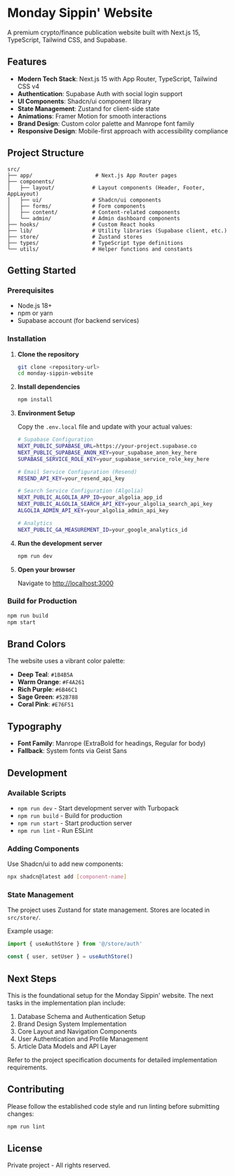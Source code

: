 # Monday Sippin' Website

A premium crypto/finance publication website built with Next.js 15, TypeScript, Tailwind CSS, and Supabase.

## Features

- **Modern Tech Stack**: Next.js 15 with App Router, TypeScript, Tailwind CSS v4
- **Authentication**: Supabase Auth with social login support
- **UI Components**: Shadcn/ui component library
- **State Management**: Zustand for client-side state
- **Animations**: Framer Motion for smooth interactions
- **Brand Design**: Custom color palette and Manrope font family
- **Responsive Design**: Mobile-first approach with accessibility compliance

## Project Structure

```
src/
├── app/                    # Next.js App Router pages
├── components/
│   ├── layout/            # Layout components (Header, Footer, AppLayout)
│   ├── ui/                # Shadcn/ui components
│   ├── forms/             # Form components
│   ├── content/           # Content-related components
│   └── admin/             # Admin dashboard components
├── hooks/                 # Custom React hooks
├── lib/                   # Utility libraries (Supabase client, etc.)
├── store/                 # Zustand stores
├── types/                 # TypeScript type definitions
└── utils/                 # Helper functions and constants
```

## Getting Started

### Prerequisites

- Node.js 18+ 
- npm or yarn
- Supabase account (for backend services)

### Installation

1. **Clone the repository**
   ```bash
   git clone <repository-url>
   cd monday-sippin-website
   ```

2. **Install dependencies**
   ```bash
   npm install
   ```

3. **Environment Setup**
   
   Copy the `.env.local` file and update with your actual values:
   
   ```bash
   # Supabase Configuration
   NEXT_PUBLIC_SUPABASE_URL=https://your-project.supabase.co
   NEXT_PUBLIC_SUPABASE_ANON_KEY=your_supabase_anon_key_here
   SUPABASE_SERVICE_ROLE_KEY=your_supabase_service_role_key_here
   
   # Email Service Configuration (Resend)
   RESEND_API_KEY=your_resend_api_key
   
   # Search Service Configuration (Algolia)
   NEXT_PUBLIC_ALGOLIA_APP_ID=your_algolia_app_id
   NEXT_PUBLIC_ALGOLIA_SEARCH_API_KEY=your_algolia_search_api_key
   ALGOLIA_ADMIN_API_KEY=your_algolia_admin_api_key
   
   # Analytics
   NEXT_PUBLIC_GA_MEASUREMENT_ID=your_google_analytics_id
   ```

4. **Run the development server**
   ```bash
   npm run dev
   ```

5. **Open your browser**
   
   Navigate to [http://localhost:3000](http://localhost:3000)

### Build for Production

```bash
npm run build
npm start
```

## Brand Colors

The website uses a vibrant color palette:

- **Deep Teal**: `#1B4B5A`
- **Warm Orange**: `#F4A261` 
- **Rich Purple**: `#6B46C1`
- **Sage Green**: `#52B788`
- **Coral Pink**: `#E76F51`

## Typography

- **Font Family**: Manrope (ExtraBold for headings, Regular for body)
- **Fallback**: System fonts via Geist Sans

## Development

### Available Scripts

- `npm run dev` - Start development server with Turbopack
- `npm run build` - Build for production
- `npm run start` - Start production server
- `npm run lint` - Run ESLint

### Adding Components

Use Shadcn/ui to add new components:

```bash
npx shadcn@latest add [component-name]
```

### State Management

The project uses Zustand for state management. Stores are located in `src/store/`.

Example usage:
```typescript
import { useAuthStore } from '@/store/auth'

const { user, setUser } = useAuthStore()
```

## Next Steps

This is the foundational setup for the Monday Sippin' website. The next tasks in the implementation plan include:

1. Database Schema and Authentication Setup
2. Brand Design System Implementation  
3. Core Layout and Navigation Components
4. User Authentication and Profile Management
5. Article Data Models and API Layer

Refer to the project specification documents for detailed implementation requirements.

## Contributing

Please follow the established code style and run linting before submitting changes:

```bash
npm run lint
```

## License

Private project - All rights reserved.
